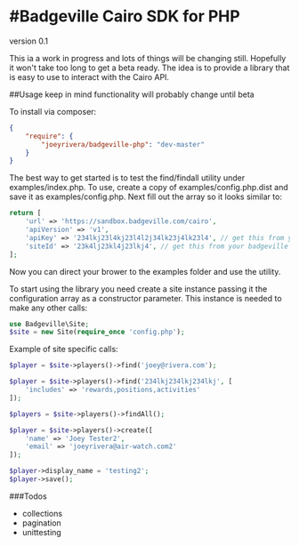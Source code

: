 #Badgeville Cairo SDK for PHP
==============

version 0.1

This ia a work in progress and lots of things will be changing still. Hopefully it 
won't take too long to get a beta ready. The idea is to provide a library that is 
easy to use to interact with the Cairo API. 

##Usage 
keep in mind functionality will probably change until beta

To install via composer:
```json
{
    "require": {
        "joeyrivera/badgeville-php": "dev-master"
    }
}
```

The best way to get started is to test the find/findall utility under examples/index.php. 
To use, create a copy of examples/config.php.dist and save it as examples/config.php. Next 
fill out the array so it looks similar to:

```php
return [
    'url' => 'https://sandbox.badgeville.com/cairo',
    'apiVersion' => 'v1',
    'apiKey' => '234lkj23l4kj23l4l2j34lk23j4lk23l4', // get this from your badgeville dashboard
    'siteId' => '23k4lj23kl4j23lkj4', // get this from your badgeville dashboard
];
```

Now you can direct your brower to the examples folder and use the utility. 

To start using the library you need create a site instance passing it the configuration 
array as a constructor parameter. This instance is needed to make any other calls: 

```php
use Badgeville\Site;
$site = new Site(require_once 'config.php');
```

Example of site specific calls:

```php
$player = $site->players()->find('joey@rivera.com');

$player = $site->players()->find('234lkj234lkj234lkj', [
    'includes' => 'rewards,positions,activities'
]);

$players = $site->players()->findAll();

$player = $site->players()->create([
    'name' => 'Joey Tester2',
    'email' => 'joeyrivera@air-watch.com2'
]);

$player->display_name = 'testing2';
$player->save();
```

###Todos
* collections
* pagination
* unittesting